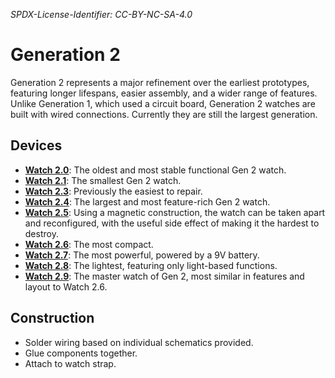 *SPDX-License-Identifier: CC-BY-NC-SA-4.0*

# Generation 2

Generation 2 represents a major refinement over the earliest prototypes, featuring longer lifespans, easier assembly, and a wider range of features. Unlike Generation 1, which used a circuit board, Generation 2 watches are built with wired connections. Currently they are still the largest generation.

## Devices

- [**Watch 2.0**](./Watch2.0/Watch2.0.md): The oldest and most stable functional Gen 2 watch. 
- [**Watch 2.1**](./Watch2.1/Watch2.1.md): The smallest Gen 2 watch.
- [**Watch 2.3**](./Watch2.3/Watch2.3.md): Previously the easiest to repair.
- [**Watch 2.4**](./Watch2.4/Watch2.4.md): The largest and most feature-rich Gen 2 watch.
- [**Watch 2.5**](./Watch2.5/Watch2.5.md): Using a magnetic construction, the watch can be taken apart and reconfigured, with the useful side effect of making it the hardest to destroy.
- [**Watch 2.6**](./Watch2.6/Watch2.6.md): The most compact.
- [**Watch 2.7**](./Watch2.7/Watch2.7.md): The most powerful, powered by a 9V battery.
- [**Watch 2.8**](./Watch2.8/Watch2.8.md): The lightest, featuring only light-based functions. 
- [**Watch 2.9**](./Watch2.9/Watch2.9.md): The master watch of Gen 2, most similar in features and layout to Watch 2.6.

## Construction

- Solder wiring based on individual schematics provided.
- Glue components together.
- Attach to watch strap.